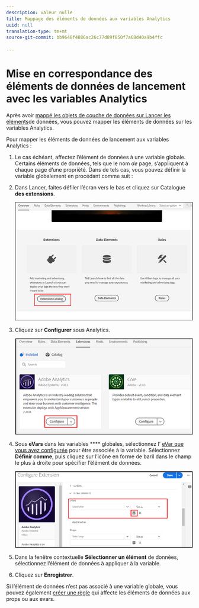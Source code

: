 ```yaml
---
description: valeur nulle
title: Mappage des éléments de données aux variables Analytics
uuid: null
translation-type: tm+mt
source-git-commit: bb9648f4886ac26c77d89f850f7a68d40a9b4ffc

---
```



# Mise en correspondance des éléments de données de lancement avec les variables Analytics


Après avoir [mappé les objets de couche de données sur Lancer les éléments](https://docs.adobe.com/content/help/en/analytics/implementation/layer-to-elements.md)de données, vous pouvez mapper les éléments de données sur les variables [](https://docs.adobe.com/content/help/en/analytics/implementation/vars/overview.html)Analytics.

Pour mapper les éléments de données de lancement aux variables Analytics :

1. Le cas échéant, affectez l’élément de données à une variable globale. Certains éléments de données, tels que le nom *de* page, s’appliquent à chaque page d’une propriété. Dans de tels cas, vous pouvez définir la variable globalement en procédant comme suit :

2. Dans Lancer, faites défiler l’écran vers le bas et cliquez sur Catalogue **des extensions**.

   ![Catalogue d’extensions](assets/extensions.png)

3. Cliquez sur **Configurer** sous Analytics.

   ![Extension Analytics](assets/configure.png)


4. Sous **eVars** dans les variables **** globales, sélectionnez l’ [eVar que vous avez configurée](https://docs.adobe.com/content/help/en/analytics/admin/admin-tools/conversion-variables/conversion-var-admin.html) pour être associée à la variable. Sélectionnez **Définir comme**, puis cliquez sur l’icône en forme de baril dans le champ le plus à droite pour spécifier l’élément de données.

   ![Spécifier une eVar](assets/evars.png)

5. Dans la fenêtre contextuelle **Sélectionner un élément** de données, sélectionnez l’élément de données à appliquer à la variable.

6. Cliquez sur **Enregistrer**.


Si l’élément de données n’est pas associé à une variable globale, vous pouvez également [créer une règle](https://docs.adobe.com/content/help/en/analytics/admin/admin-tools/processing-rules/processing-rules.html) qui affecte les éléments de données aux props ou aux evars.
